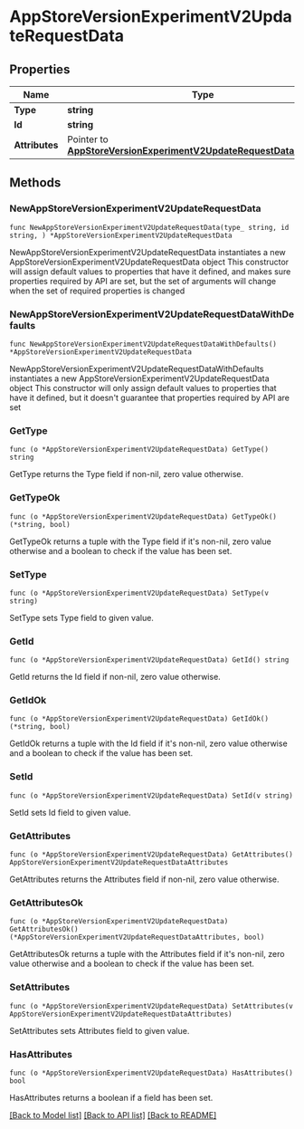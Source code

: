 # AppStoreVersionExperimentV2UpdateRequestData

## Properties

Name | Type | Description | Notes
------------ | ------------- | ------------- | -------------
**Type** | **string** |  | 
**Id** | **string** |  | 
**Attributes** | Pointer to [**AppStoreVersionExperimentV2UpdateRequestDataAttributes**](AppStoreVersionExperimentV2UpdateRequestDataAttributes.md) |  | [optional] 

## Methods

### NewAppStoreVersionExperimentV2UpdateRequestData

`func NewAppStoreVersionExperimentV2UpdateRequestData(type_ string, id string, ) *AppStoreVersionExperimentV2UpdateRequestData`

NewAppStoreVersionExperimentV2UpdateRequestData instantiates a new AppStoreVersionExperimentV2UpdateRequestData object
This constructor will assign default values to properties that have it defined,
and makes sure properties required by API are set, but the set of arguments
will change when the set of required properties is changed

### NewAppStoreVersionExperimentV2UpdateRequestDataWithDefaults

`func NewAppStoreVersionExperimentV2UpdateRequestDataWithDefaults() *AppStoreVersionExperimentV2UpdateRequestData`

NewAppStoreVersionExperimentV2UpdateRequestDataWithDefaults instantiates a new AppStoreVersionExperimentV2UpdateRequestData object
This constructor will only assign default values to properties that have it defined,
but it doesn't guarantee that properties required by API are set

### GetType

`func (o *AppStoreVersionExperimentV2UpdateRequestData) GetType() string`

GetType returns the Type field if non-nil, zero value otherwise.

### GetTypeOk

`func (o *AppStoreVersionExperimentV2UpdateRequestData) GetTypeOk() (*string, bool)`

GetTypeOk returns a tuple with the Type field if it's non-nil, zero value otherwise
and a boolean to check if the value has been set.

### SetType

`func (o *AppStoreVersionExperimentV2UpdateRequestData) SetType(v string)`

SetType sets Type field to given value.


### GetId

`func (o *AppStoreVersionExperimentV2UpdateRequestData) GetId() string`

GetId returns the Id field if non-nil, zero value otherwise.

### GetIdOk

`func (o *AppStoreVersionExperimentV2UpdateRequestData) GetIdOk() (*string, bool)`

GetIdOk returns a tuple with the Id field if it's non-nil, zero value otherwise
and a boolean to check if the value has been set.

### SetId

`func (o *AppStoreVersionExperimentV2UpdateRequestData) SetId(v string)`

SetId sets Id field to given value.


### GetAttributes

`func (o *AppStoreVersionExperimentV2UpdateRequestData) GetAttributes() AppStoreVersionExperimentV2UpdateRequestDataAttributes`

GetAttributes returns the Attributes field if non-nil, zero value otherwise.

### GetAttributesOk

`func (o *AppStoreVersionExperimentV2UpdateRequestData) GetAttributesOk() (*AppStoreVersionExperimentV2UpdateRequestDataAttributes, bool)`

GetAttributesOk returns a tuple with the Attributes field if it's non-nil, zero value otherwise
and a boolean to check if the value has been set.

### SetAttributes

`func (o *AppStoreVersionExperimentV2UpdateRequestData) SetAttributes(v AppStoreVersionExperimentV2UpdateRequestDataAttributes)`

SetAttributes sets Attributes field to given value.

### HasAttributes

`func (o *AppStoreVersionExperimentV2UpdateRequestData) HasAttributes() bool`

HasAttributes returns a boolean if a field has been set.


[[Back to Model list]](../README.md#documentation-for-models) [[Back to API list]](../README.md#documentation-for-api-endpoints) [[Back to README]](../README.md)


